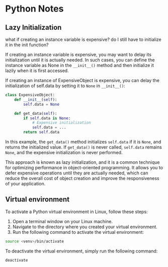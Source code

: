 # Python Notes

## Lazy Initialization

what if creating an instance variable is expensive? do I still have to initialize it in the init function?

If creating an instance variable is expensive, you may want to delay its initialization until it is actually needed.
In such cases, you can define the instance variable as None in the `__init__()` method and then initialize it lazily
when it is first accessed.

If creating an instance of ExpensiveObject is expensive, you can delay the initialization of self.data by setting it to
`None` in `__init__()`:

```python
class ExpensiveObject:
    def __init__(self):
        self.data = None

    def get_data(self):
        if self.data is None:
            # Expensive initialization
            self.data = ...
        return self.data
```

In this example, the `get_data()` method initializes `self.data` if it is `None`, and returns the initialized value. If
`get_data()` is never called, `self.data` remains `None`, and the expensive initialization is never performed.

This approach is known as lazy initialization, and it is a common technique for optimizing performance in
object-oriented programming. It allows you to defer expensive operations until they are actually needed, which can
reduce the overall cost of object creation and improve the responsiveness of your application.

## Virtual environment

To activate a Python virtual environment in Linux, follow these steps:

1. Open a terminal window on your Linux machine.
2. Navigate to the directory where you created your virtual environment.
3. Run the following command to activate the virtual environment:
```bash
source <venv>/bin/activate
```

To deactivate the virtual environment, simply run the following command:
```bash
deactivate
```